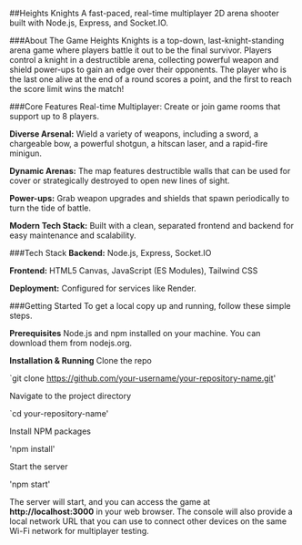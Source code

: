 ##Heights Knights
A fast-paced, real-time multiplayer 2D arena shooter built with Node.js, Express, and Socket.IO.

###About The Game
Heights Knights is a top-down, last-knight-standing arena game where players battle it out to be the final survivor. Players control a knight in a destructible arena, collecting powerful weapon and shield power-ups to gain an edge over their opponents. The player who is the last one alive at the end of a round scores a point, and the first to reach the score limit wins the match!

###Core Features
Real-time Multiplayer: Create or join game rooms that support up to 8 players.

**Diverse Arsenal:** Wield a variety of weapons, including a sword, a chargeable bow, a powerful shotgun, a hitscan laser, and a rapid-fire minigun.

**Dynamic Arenas:** The map features destructible walls that can be used for cover or strategically destroyed to open new lines of sight.

**Power-ups:** Grab weapon upgrades and shields that spawn periodically to turn the tide of battle.

**Modern Tech Stack:** Built with a clean, separated frontend and backend for easy maintenance and scalability.

###Tech Stack
**Backend:** Node.js, Express, Socket.IO

**Frontend:** HTML5 Canvas, JavaScript (ES Modules), Tailwind CSS

**Deployment:** Configured for services like Render.

###Getting Started
To get a local copy up and running, follow these simple steps.

**Prerequisites**
Node.js and npm installed on your machine. You can download them from nodejs.org.

**Installation & Running**
Clone the repo

`git clone https://github.com/your-username/your-repository-name.git'

Navigate to the project directory

`cd your-repository-name'

Install NPM packages

'npm install'

Start the server

'npm start'

The server will start, and you can access the game at **http://localhost:3000** in your web browser. The console will also provide a local network URL that you can use to connect other devices on the same Wi-Fi network for multiplayer testing.